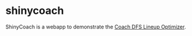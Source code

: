 # shinycoach

ShinyCoach is a webapp to demonstrate the [Coach DFS Lineup Optimizer](https://github.com/dfs-with-r/coach).


